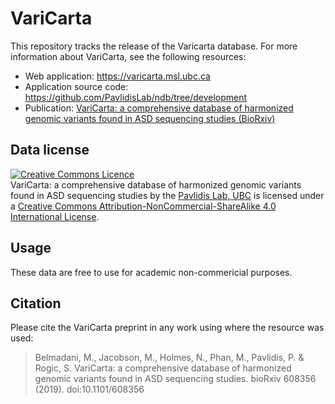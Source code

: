 # VariCarta

This repository tracks the release of the Varicarta database. For more information about VariCarta, see the following resources:
 * Web application: https://varicarta.msl.ubc.ca
 * Application source code: https://github.com/PavlidisLab/ndb/tree/development
 * Publication: [VariCarta: a comprehensive database of harmonized genomic variants found in ASD sequencing studies (BioRxiv)](https://www.biorxiv.org/content/10.1101/608356v2)


## Data license
[![Creative Commons Licence](https://i.creativecommons.org/l/by-nc-sa/4.0/88x31.png)](http://creativecommons.org/licenses/by-nc-sa/4.0/)  
<span xmlns:dct="http://purl.org/dc/terms/" href="http://purl.org/dc/dcmitype/Dataset" property="dct:title" rel="dct:type">VariCarta: a comprehensive database of harmonized genomic variants found in ASD sequencing studies</span> by the [Pavlidis Lab, UBC](https://pavlab.msl.ubc.ca/) is licensed under a [Creative Commons Attribution-NonCommercial-ShareAlike 4.0 International License](http://creativecommons.org/licenses/by-nc-sa/4.0/).

## Usage
These data are free to use for academic non-commericial purposes. 

## Citation
Please cite the VariCarta preprint in any work using where the resource was used: 
> Belmadani, M., Jacobson, M., Holmes, N., Phan, M., Pavlidis, P. & Rogic, S. VariCarta: a comprehensive database of harmonized genomic variants found in ASD sequencing studies. bioRxiv 608356 (2019). doi:10.1101/608356
